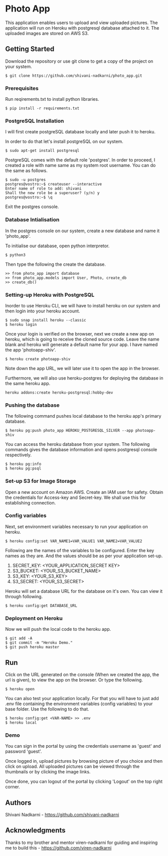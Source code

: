 # Photo App
This application enables users to upload and view uploaded pictures. The application will run on Heroku with postgresql database attached to it. The uploaded images are stored on AWS S3.

## Getting Started
Download the repository or use git clone to get a copy of the project on your system.
```
$ git clone https://github.com/shivani-nadkarni/photo_app.git
```
### Prerequisites
Run reqirements.txt to install python libraries.
```
$ pip install -r requirements.txt
```
### PostgreSQL Installation
I will first create postgreSQL database locally and later push it to heroku.

In order to do that let's install postgreSQL on our system.
```
$ sudo apt-get install postgresql
```
PostgreSQL comes with the default role 'postgres'. In order to proceed, I created a role with name same as my system root username. You can do the same as follows.
```
$ sudo -u postgres
postgres@vostro:~$ createuser --interactive
Enter name of role to add: shivani
Shall the new role be a superuser? (y/n) y
postgres@vostro:~$ \q
```
Exit the postgres console.

### Database Intialisation
In the postgres console on our system, create a new database and name it 'photo_app'.
 
To initialise our database, open python interpretor.
```
$ python3
```
Then type the following the create the database.
```
>> from photo_app import database
>> from photo_app.models import User, Photo, create_db
>> create_db()
```
### Setting-up Heroku with PostgreSQL
Inorder to use Heroku CLI, we will have to install heroku on our system and then login into your heroku account.
```
$ sudo snap install heroku --classic
$ heroku login
```
Once your login is verified on the browser, next we create a new app on heroku, which is going to receive the cloned source code. Leave the name blank and heroku will generate a default name for your app. I have named the app 'photoapp-shiv'.
```
$ heroku create photoapp-shiv
``` 
Note down the app URL, we will later use it to open the app in the browser.

Furthermore, we will also use heroku-postgres for deploying the database in the same heroku app.
```
heroku addons:create heroku-postgresql:hobby-dev
```
### Pushing the database
The following command pushes local database to the heroku app's primary database.
```
$ heroku pg:push photo_app HEROKU_POSTGRESQL_SILVER --app photoapp-shiv
```
You can access the heroku database from your system. The following commands gives the database information and opens postgresql console respectively.
```
$ heroku pg:info
$ heroku pg:psql
```
### Set-up S3 for Image Storage
Open a new account on Amazon AWS. Create an IAM user for safety. Obtain the credentials for Access-key and Secret-key. We shall use this for establishing connection.
### Config variables
Next, set environment variables necessary to run your application on heroku.
```
$ heroku config:set VAR_NAME1=VAR_VALUE1 VAR_NAME2=VAR_VALUE2
```
Following are the names of the variables to be configured. Enter the key names as they are. And the values should be as per your application set-up.

1. SECRET_KEY: <YOUR_APPLICATION_SECRET KEY>
2. S3_BUCKET:  <YOUR_S3_BUCKET_NAME>
3. S3_KEY:     <YOUR_S3_KEY>
4. S3_SECRET:  <YOUR_S3_SECRET>

Heroku will set a database URL for the database on it's own. You can view it through following.
```
$ heroku config:get DATABASE_URL
```
### Deployment on Heroku
Now we will push the local code to the heroku app.
```
$ git add -A
$ git commit -m "Heroku Demo."
$ git push heroku master
```
## Run
Click on the URL generated on the console (When we created the app, the url is given), to view the app on the browser. Or type the following.
```
$ heroku open
```
You can also test your application locally. For that you will have to just add .env file containing the environment variables (config variables) to your base folder. Use the following to do that. 
```
$ heroku config:get <VAR-NAME> >> .env
$ heroku local
```
### Demo
You can sign in the portal by using the credentials username as 'guest' and password 'guest'.

Once logged in, upload pictures by browsing picture of you choice and then click on upload.
All uploaded pictures can be viewed through the thumbnails or by clicking the image links.

Once done, you can logout of the portal by clicking 'Logout' on the top right corner. 
## Authors
Shivani Nadkarni - https://github.com/shivani-nadkarni
## Acknowledgments
Thanks to my brother and mentor viren-nadkarni for guiding and inspiring me to build this - https://github.com/viren-nadkarni

